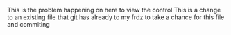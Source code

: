This is the problem happening on here to view the control
This is a change to an existing file that git has already
to my frdz to take a chance for this file and commiting 
